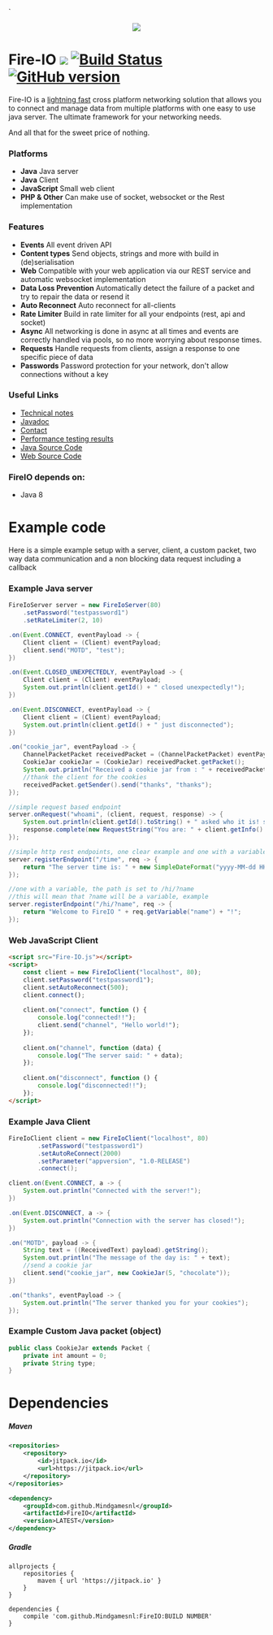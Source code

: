`<p align="center">
  <img src="http://static.craftmend.com/fireio/FIREIO.png" />
</p>

# Fire-IO [![](https://jitpack.io/v/Mindgamesnl/FireIO.svg)](https://jitpack.io/#Mindgamesnl/FireIO) [![Build Status](https://travis-ci.org/Mindgamesnl/FireIO.svg?branch=master)](https://travis-ci.org/Mindgamesnl/FireIO) [![GitHub version](https://d25lcipzij17d.cloudfront.net/badge.svg?id=gh&type=6&v=1.3.3&x2=0)](https://github.com/Mindgamesnl/FireIO)
Fire-IO is a [lightning fast](https://github.com/Mindgamesnl/FireIO/blob/master/performance.md) cross platform networking solution that allows you to connect and manage data from multiple platforms with one easy to use java server. The ultimate framework for your networking needs.

And all that for the sweet price of nothing.

### Platforms
 * **Java** Java server
 * **Java** Client
 * **JavaScript** Small web client
 * **PHP & Other** Can make use of socket, websocket or the Rest implementation  

### Features
 * **Events** All event driven API
 * **Content types** Send objects, strings and more with build in (de)serialisation
 * **Web** Compatible with your web application via our REST service and automatic websocket implementation
 * **Data Loss Prevention** Automatically detect the failure of a packet and try to repair the data or resend it
 * **Auto Reconnect** Auto reconnect for all-clients
 * **Rate Limiter** Build in rate limiter for all your endpoints (rest, api and socket)
 * **Async** All networking is done in async at all times and events are correctly handled via pools, so no more worrying about response times.
 * **Requests** Handle requests from clients, assign a response to one specific piece of data
 * **Passwords** Password protection for your network, don't allow connections without a key
 
### Useful Links
 - [Technical notes](https://github.com/Mindgamesnl/FireIO/blob/master/documentation/technotes.md)
 - [Javadoc](https://cdn.rawgit.com/Mindgamesnl/FireIO/master/platforms/java/javadoc/)
 - [Contact](https://twitter.com/Mindgamesnl)
 - [Performance testing results](https://github.com/Mindgamesnl/FireIO/blob/master/documentation/performance.md)
 - [Java Source Code](https://github.com/Mindgamesnl/FireIO/tree/master/platforms/java)
 - [Web Source Code](https://github.com/Mindgamesnl/FireIO/tree/master/platforms/web)

### FireIO depends on:
 - Java 8

# Example code

Here is a simple example setup with a server, client, a custom packet, two way data communication and a non blocking data request including a callback

### Example Java server
```java
FireIoServer server = new FireIoServer(80)
    .setPassword("testpassword1")
    .setRateLimiter(2, 10)

.on(Event.CONNECT, eventPayload -> {
    Client client = (Client) eventPayload;
    client.send("MOTD", "test");
})

.on(Event.CLOSED_UNEXPECTEDLY, eventPayload -> {
    Client client = (Client) eventPayload;
    System.out.println(client.getId() + " closed unexpectedly!");
})

.on(Event.DISCONNECT, eventPayload -> {
    Client client = (Client) eventPayload;
    System.out.println(client.getId() + " just disconnected");
})

.on("cookie_jar", eventPayload -> {
    ChannelPacketPacket receivedPacket = (ChannelPacketPacket) eventPayload;
    CookieJar cookieJar = (CookieJar) receivedPacket.getPacket();
    System.out.println("Received a cookie jar from : " + receivedPacket.getSender().getId() + ". The jar contains " + cookieJar.getAmount() + " cookies. The cookies type is: " + cookieJar.getType());
    //thank the client for the cookies
    receivedPacket.getSender().send("thanks", "thanks");
});

//simple request based endpoint
server.onRequest("whoami", (client, request, response) -> {
    System.out.println(client.getId().toString() + " asked who it is! sending ip back");
    response.complete(new RequestString("You are: " + client.getInfo().getHostname()));
});

//simple http rest endpoints, one clear example and one with a variable
server.registerEndpoint("/time", req -> {
    return "The server time is: " + new SimpleDateFormat("yyyy-MM-dd HH:mm:ss").format(new Date());
});

//one with a variable, the path is set to /hi/?name
//this will mean that ?name will be a variable, example
server.registerEndpoint("/hi/?name", req -> {
    return "Welcome to FireIO " + req.getVariable("name") + "!";
});
```

### Web JavaScript Client
```html
<script src="Fire-IO.js"></script>
<script>
    const client = new FireIoClient("localhost", 80);
    client.setPassword("testpassword1");
    client.setAutoReconnect(500);
    client.connect();
    
    client.on("connect", function () {
        console.log("connected!!");
        client.send("channel", "Hello world!");
    });
    
    client.on("channel", function (data) {
        console.log("The server said: " + data);
    });
    
    client.on("disconnect", function () {
        console.log("disconnected!!");
    });
</script>
```

### Example Java Client
```java
FireIoClient client = new FireIoClient("localhost", 80)
        .setPassword("testpassword1")
        .setAutoReConnect(2000)
        .setParameter("appversion", "1.0-RELEASE")
        .connect();

client.on(Event.CONNECT, a -> {
    System.out.println("Connected with the server!");
})

.on(Event.DISCONNECT, a -> {
    System.out.println("Connection with the server has closed!");
})

.on("MOTD", payload -> {
    String text = ((ReceivedText) payload).getString();
    System.out.println("The message of the day is: " + text);
    //send a cookie jar
    client.send("cookie_jar", new CookieJar(5, "chocolate"));
})

.on("thanks", eventPayload -> {
    System.out.println("The server thanked you for your cookies");
});
```

### Example Custom Java packet (object)
```java
public class CookieJar extends Packet {
    private int amount = 0;
    private String type;
}
```


# Dependencies
##### Maven
```xml
<repositories>
    <repository>
        <id>jitpack.io</id>
        <url>https://jitpack.io</url>
    </repository>
</repositories>

<dependency>
    <groupId>com.github.Mindgamesnl</groupId>
    <artifactId>FireIO</artifactId>
    <version>LATEST</version>
</dependency>
```

##### Gradle
```
allprojects {
    repositories {
        maven { url 'https://jitpack.io' }
    }
}
```

```
dependencies {
    compile 'com.github.Mindgamesnl:FireIO:BUILD NUMBER'
}
```
